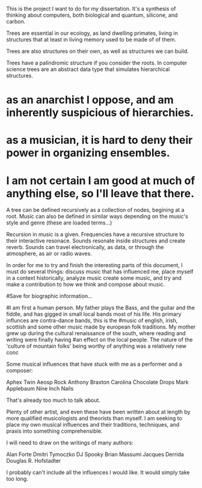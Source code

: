 This is the project I want to do for my dissertation. It's a synthesis of thinking about computers, both biological and quantum, silicone, and carbon.

Trees are essential in our ecology, as land dwelling primates, living in structures that at least in living memory used to be made of of them.

Trees are also structures on their own, as well as structures we can build.

Trees have a palindromic structure if you consider the roots. In computer science trees are an abstract data type that simulates hierarchical structures.

# as an anarchist I oppose, and am inherently suspicious of hierarchies.
# as a musician, it is hard to deny their power in organizing ensembles.
# I am not certain I am good at much of anything else, so I'll leave that there.

A tree can be defined recursively as a collection of nodes, begining at a root. Music can also be defined in similar ways depending on the music's style and genre (these are loaded terms...)

Recursion in music is a given. Frequencies have a recursive structure to their interactive resonace. Sounds resonate inside structures and create reverb. Sounds can travel electronically, as data,
or through the atmosphere, as air or radio waves.

In order for me to try and finish the interesting parts of this document, I must do several things: discuss music that has influenced me, place myself in a context historically, analyze music
create some music, and try and make a contribution to how we think and compose about music.

#Save for biographic information...

#I am first a human person. My father plays the Bass, and the guitar and the fiddle, and has gigged in small local bands most of his life. His primary influnces are contra-dance bands, this is the
#music of english, irish, scottish and some other music made by european folk traditions. My mother grew up during the cultural renaissance of the south, where reading and writing were finally having
#an effect on the local people. The nature of the 'culture of mountain folks' being worthy of anything was a relatively new conc


Some musical influences that have stuck with me as a performer and a composer:

Aphex Twin
Aeosp Rock
Anthony Braxton
Carolina Chocolate Drops
Mark Applebaum
Nine Inch Nails

That's already too much to talk about.

Plenty of other artist, and even these have been written about at length by more qualified musicologists and theorists than myself.
I am seeking to place my own musical influences and their traditions, techniques, and praxis into something comprehensible.

I will need to draw on the writings of many authors:

Alan Forte
Dmitri Tymoczko
DJ Spooky
Brian Massumi
Jacques Derrida
Douglas R. Hofstadter

I probably can't include all the influences I would like. It would simply take too long.

